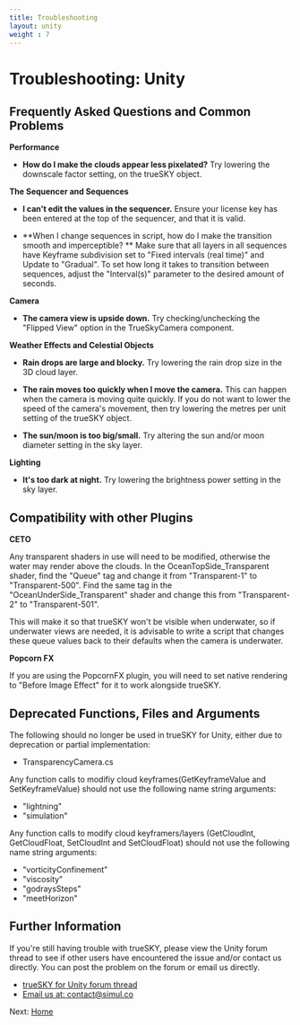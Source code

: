 ```yaml
---
title: Troubleshooting
layout: unity
weight : 7
---
```


Troubleshooting: Unity
================


Frequently Asked Questions and Common Problems
---------------

**Performance**

* **How do I make the clouds appear less pixelated?**
Try lowering the downscale factor setting, on the trueSKY object.


**The Sequencer and Sequences**

* **I can't edit the values in the sequencer.**
Ensure your license key has been entered at the top of the sequencer, and that it is valid.

* **When I change sequences in script, how do I make the transition smooth and imperceptible? **
Make sure that all layers in all sequences have Keyframe subdivision set to "Fixed intervals (real time)" and Update to "Gradual". To set how long it takes to transition between sequences, adjust the "Interval(s)" parameter to the desired amount of seconds. 


**Camera**

* **The camera view is upside down.**
Try checking/unchecking the "Flipped View" option in the TrueSkyCamera component. 


**Weather Effects and Celestial Objects**

* **Rain drops are large and blocky.**
Try lowering the rain drop size in the 3D cloud layer.

* **The rain moves too quickly when I move the camera.**
This can happen when the camera is moving quite quickly. If you do not want to lower the speed of the camera's movement, then try lowering the metres per unit setting of the trueSKY object.

* **The sun/moon is too big/small.**
Try altering the sun and/or moon diameter setting in the sky layer.


**Lighting**

* **It's too dark at night.**
Try lowering the brightness power setting in the sky layer.



Compatibility with other Plugins
---------------------

**CETO**

Any transparent shaders in use will need to be modified, otherwise the water may render above the clouds. In the OceanTopSide_Transparent shader, find the "Queue" tag and change it from "Transparent-1" to "Transparent-500". Find the same tag in the "OceanUnderSide_Transparent" shader and change this from "Transparent-2" to "Transparent-501".   

This will make it so that trueSKY won't be visible when underwater, so if underwater views are needed, it is advisable to write a script that changes these queue values back to their defaults when the camera is underwater. 


**Popcorn FX**

If you are using the PopcornFX plugin, you will need to set native rendering to "Before Image Effect" for it to work alongside trueSKY.



Deprecated Functions, Files and Arguments
---------------------

The following should no longer be used in trueSKY for Unity, either due to deprecation or partial implementation:

* TransparencyCamera.cs

Any function calls to modifiy cloud keyframes(GetKeyframeValue and SetKeyframeValue) should not use the following name string arguments:

* "lightning"
* "simulation"

Any function calls to modify cloud keyframers/layers (GetCloudInt, GetCloudFloat, SetCloudInt and SetCloudFloat) should not use the following name string arguments:

* "vorticityConfinement"
* "viscosity"
* "godraysSteps"
* "meetHorizon"


Further Information
-----------------

If you're still having trouble with trueSKY, please view the Unity forum thread to see if other users have encountered the issue and/or contact us directly. You can post the problem on the forum or email us directly.

* [trueSKY for Unity forum thread](http://forum.unity3d.com/threads/released-truesky-alpha-for-unity-pro-volumetric-skies-clouds-and-time-of-day.262439/)
* [Email us at: contact@simul.co](mailto:contact@simul.co)


Next: <a href="/unity/index">Home</a>